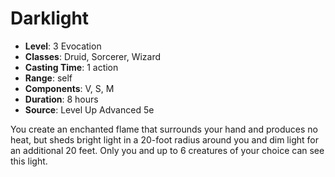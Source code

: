 # Darklight

- **Level**: 3 Evocation
- **Classes**: Druid, Sorcerer, Wizard
- **Casting Time**: 1 action
- **Range**: self
- **Components**: V, S, M
- **Duration**: 8 hours
- **Source**: Level Up Advanced 5e

You create an enchanted flame that surrounds your hand and produces no heat, but sheds bright light in a 20-foot radius around you and dim light for an additional 20 feet. Only you and up to 6 creatures of your choice can see this light.

